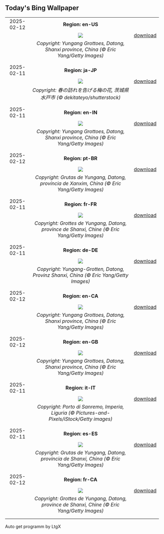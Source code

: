## Today's Bing Wallpaper
|      |      |      |
| :----: | :----: | :----: |
|2025-02-12|**Region: en-US**||
||![](https://www.bing.com/th?id=OHR.YungangGrottoes_EN-US6896904893_UHD.jpg&pid=hp&w=1152&h=648&rs=1&c=4)| [download](https://www.bing.com/th?id=OHR.YungangGrottoes_EN-US6896904893_UHD.jpg)|
||*Copyright: Yungang Grottoes, Datong, Shanxi province, China (© Eric Yang/Getty Images)*
||
|||
|2025-02-11|**Region: ja-JP**||
||![](https://www.bing.com/th?id=OHR.KairakuUme2025_JA-JP3144342607_UHD.jpg&pid=hp&w=1152&h=648&rs=1&c=4)| [download](https://www.bing.com/th?id=OHR.KairakuUme2025_JA-JP3144342607_UHD.jpg)|
||*Copyright: 春の訪れを告げる梅の花, 茨城県 水戸市 (© dekitateyo/shutterstock)*
||
|||
|2025-02-11|**Region: en-IN**||
||![](https://www.bing.com/th?id=OHR.YungangGrottoes_EN-IN8770982427_UHD.jpg&pid=hp&w=1152&h=648&rs=1&c=4)| [download](https://www.bing.com/th?id=OHR.YungangGrottoes_EN-IN8770982427_UHD.jpg)|
||*Copyright: Yungang Grottoes, Datong, Shanxi province, China (© Eric Yang/Getty Images)*
||
|||
|2025-02-12|**Region: pt-BR**||
||![](https://www.bing.com/th?id=OHR.YungangGrottoes_PT-BR2035290844_UHD.jpg&pid=hp&w=1152&h=648&rs=1&c=4)| [download](https://www.bing.com/th?id=OHR.YungangGrottoes_PT-BR2035290844_UHD.jpg)|
||*Copyright: Grutas de Yungang, Datong, província de Xanxim, China (© Eric Yang/Getty Images)*
||
|||
|2025-02-11|**Region: fr-FR**||
||![](https://www.bing.com/th?id=OHR.YungangGrottoes_FR-FR6982379876_UHD.jpg&pid=hp&w=1152&h=648&rs=1&c=4)| [download](https://www.bing.com/th?id=OHR.YungangGrottoes_FR-FR6982379876_UHD.jpg)|
||*Copyright: Grottes de Yungang, Datong, province de Shanxi, Chine (© Eric Yang/Getty Images)*
||
|||
|2025-02-11|**Region: de-DE**||
||![](https://www.bing.com/th?id=OHR.YungangGrottoes_DE-DE7812500680_UHD.jpg&pid=hp&w=1152&h=648&rs=1&c=4)| [download](https://www.bing.com/th?id=OHR.YungangGrottoes_DE-DE7812500680_UHD.jpg)|
||*Copyright: Yungang-Grotten, Datong, Provinz Shanxi, China (© Eric Yang/Getty Images)*
||
|||
|2025-02-12|**Region: en-CA**||
||![](https://www.bing.com/th?id=OHR.YungangGrottoes_EN-CA9325528271_UHD.jpg&pid=hp&w=1152&h=648&rs=1&c=4)| [download](https://www.bing.com/th?id=OHR.YungangGrottoes_EN-CA9325528271_UHD.jpg)|
||*Copyright: Yungang Grottoes, Datong, Shanxi province, China (© Eric Yang/Getty Images)*
||
|||
|2025-02-12|**Region: en-GB**||
||![](https://www.bing.com/th?id=OHR.YungangGrottoes_EN-GB6267033764_UHD.jpg&pid=hp&w=1152&h=648&rs=1&c=4)| [download](https://www.bing.com/th?id=OHR.YungangGrottoes_EN-GB6267033764_UHD.jpg)|
||*Copyright: Yungang Grottoes, Datong, Shanxi province, China (© Eric Yang/Getty Images)*
||
|||
|2025-02-11|**Region: it-IT**||
||![](https://www.bing.com/th?id=OHR.PanoramaSanremoFestival_IT-IT5283578356_UHD.jpg&pid=hp&w=1152&h=648&rs=1&c=4)| [download](https://www.bing.com/th?id=OHR.PanoramaSanremoFestival_IT-IT5283578356_UHD.jpg)|
||*Copyright: Porto di Sanremo, Imperia, Liguria (© Pictures-and-Pixels/iStock/Getty images)*
||
|||
|2025-02-11|**Region: es-ES**||
||![](https://www.bing.com/th?id=OHR.YungangGrottoes_ES-ES9694315972_UHD.jpg&pid=hp&w=1152&h=648&rs=1&c=4)| [download](https://www.bing.com/th?id=OHR.YungangGrottoes_ES-ES9694315972_UHD.jpg)|
||*Copyright: Grutas de Yungang, Datong, provincia de Shanxi, China (© Eric Yang/Getty Images)*
||
|||
|2025-02-12|**Region: fr-CA**||
||![](https://www.bing.com/th?id=OHR.YungangGrottoes_FR-CA8449584215_UHD.jpg&pid=hp&w=1152&h=648&rs=1&c=4)| [download](https://www.bing.com/th?id=OHR.YungangGrottoes_FR-CA8449584215_UHD.jpg)|
||*Copyright: Grottes de Yungang, Datong, province de Shanxi, Chine (© Eric Yang/Getty Images)*
||
|||

Auto get programm by LtgX
